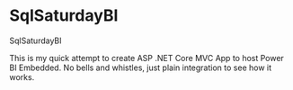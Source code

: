 # SqlSaturdayBI
SqlSaturdayBI

This is my quick attempt to create ASP .NET Core MVC App to host Power BI Embedded.
No bells and whistles, just plain integration to see how it works.
